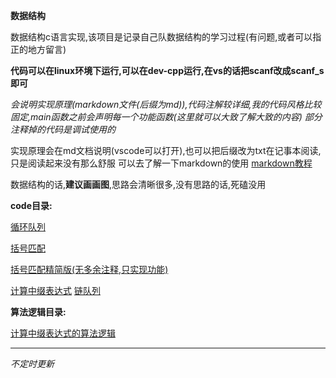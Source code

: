 **数据结构**

数据结构c语言实现,该项目是记录自己队数据结构的学习过程(有问题,或者可以指正的地方留言)

**代码可以在linux环境下运行,可以在dev-cpp运行,在vs的话把scanf改成scanf_s即可**

*会说明实现原理(markdown文件(后缀为md)),代码注解较详细,我的代码风格比较固定,main函数之前会声明每一个功能函数(这里就可以大致了解大致的内容)*
*部分注释掉的代码是调试使用的*

实现原理会在md文档说明(vscode可以打开),也可以把后缀改为txt在记事本阅读,只是阅读起来没有那么舒服
可以去了解一下markdown的使用   [markdown教程](https://keatonlao.gitee.io/a-study-note-for-markdown/syntax/%E8%AF%A6%E7%BB%86%E7%89%88)

数据结构的话,**建议画画图**,思路会清晰很多,没有思路的话,死磕没用

**code目录:**

[循环队列](https://github.com/constant-X/data-structure/blob/main/%E4%BB%A3%E7%A0%81/%E5%BE%AA%E7%8E%AF%E9%98%9F%E5%88%97.c)

[括号匹配](https://github.com/constant-X/data-structure/blob/main/%E4%BB%A3%E7%A0%81/%E6%8B%AC%E5%8F%B7%E5%8C%B9%E9%85%8D%E9%97%AE%E9%A2%98.c)

[括号匹配精简版(无多余注释,只实现功能)](https://github.com/constant-X/data-structure/blob/main/%E4%BB%A3%E7%A0%81/%E6%8B%AC%E5%8F%B7%E5%8C%B9%E9%85%8D%E9%97%AE%E9%A2%98(%E7%B2%BE%E7%AE%80%E7%89%88).c)

[计算中缀表达式](https://github.com/constant-X/data-structure/blob/main/%E4%BB%A3%E7%A0%81/%E8%AE%A1%E7%AE%97%E4%B8%AD%E7%BC%80%E8%A1%A8%E8%BE%BE%E5%BC%8F.c)
[链队列](https://github.com/code-lun/data-structure/blob/main/%E4%BB%A3%E7%A0%81/%E9%93%BE%E9%98%9F%E5%88%97.c)


**算法逻辑目录:**

[计算中缀表达式的算法逻辑](https://github.com/constant-X/data-structure/blob/main/Code%20Logic/%E8%AE%A1%E7%AE%97%E4%B8%AD%E7%BC%80%E8%A1%A8%E8%BE%BE%E5%BC%8F%E4%BB%A3%E7%A0%81%E9%80%BB%E8%BE%91.md)



---

*不定时更新*
